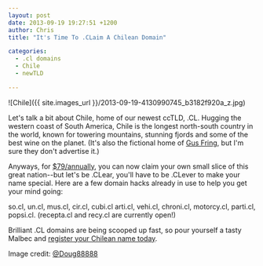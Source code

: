 ```yaml
---
layout: post
date: 2013-09-19 19:27:51 +1200
author: Chris
title: "It's Time To .CLaim A Chilean Domain"

categories:
  - .cl domains
  - Chile
  - newTLD

---
```


![Chile]({{ site.images_url }}/2013-09-19-4130990745_b3182f920a_z.jpg)

<!-- excerpt -->

Let's talk a bit about Chile, home of our newest ccTLD, .CL. Hugging the western coast of South America, Chile is the longest north-south country in the world, known for towering mountains, stunning fjords and some of the best wine on the planet. (It's also the fictional home of [Gus Fring][1], but I'm sure they don't advertise it.)

Anyways, for [$79/annually][2], you can now claim your own small slice of this great nation--but let's be .CLear, you'll have to be .CLever to make your name special. Here are a few domain hacks already in use to help you get your mind going:

<!-- /excerpt -->

so.cl, un.cl, mus.cl, cir.cl, cubi.cl arti.cl, vehi.cl, chroni.cl, motorcy.cl, parti.cl, popsi.cl. (recepta.cl and recy.cl are currently open!)

Brilliant .CL domains are being scooped up fast, so pour yourself a tasty Malbec and [register your Chilean name today][2]. 

Image credit: [@Doug88888][3]

[1]: http://en.wikipedia.org/wiki/Gus_Fring
[2]: https://iwantmyname.com/domains/cl-chilean-domain-name-registration-for-chile
[3]: http://www.flickr.com/photos/doug88888/
